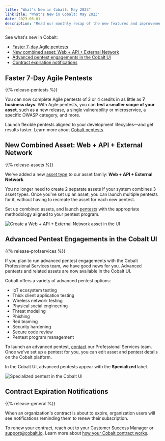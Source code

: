 ```yaml
---
title: "What's New in Cobalt: May 2023"
linkTitle: "What's New in Cobalt: May 2023"
date: 2023-06-01
description: "Read our monthly recap of the new features and improvements we released last month."
---
```


See what's new in Cobalt:

- [Faster 7-day Agile pentests](#faster-7-day-agile-pentests)
- [New combined asset: Web + API + External Network](#new-combined-asset-web--api--external-network)
- [Advanced pentest engagements in the Cobalt UI](#advanced-pentest-engagements-in-the-cobalt-ui)
- [Contract expiration notifications](#contract-expiration-notifications)

## Faster 7-Day Agile Pentests

{{% release-pentests %}}

You can now complete Agile pentests of 3 or 4 credits in as little as **7 business days**. With Agile pentests, you can **test a smaller scope of your asset**, such as a new release, a single vulnerability or microservice, a specific OWASP category, and more.

Launch flexible pentests aligned to your development lifecycles—and get results faster. Learn more about [Cobalt pentests](/platform-deep-dive/pentests/pentest-types/).

## New Combined Asset: Web + API + External Network

{{% release-assets %}}

We've added a new [asset type](/platform-deep-dive/assets/asset-types/) to our asset family: **Web + API + External Network**.

You no longer need to create 2 separate assets if your system combines 3 asset types. Once you've set up an asset, you can launch multiple pentests for it, without having to recreate the asset for each new pentest.

Set up combined assets, and launch [pentests](/platform-deep-dive/pentests/pentest-types/) with the appropriate methodology aligned to your pentest program.

![Create a Web + API + External Network asset in the UI](/product-updates/create-web-api-external-network-asset.png "Create a Web + API + External Network asset in the UI")

## Advanced Pentest Engagements in the Cobalt UI

{{% release-profservices %}}

If you plan to run advanced pentest engagements with the Cobalt Professional Services team, we have good news for you. Advanced pentests and related assets are now available in the Cobalt UI.

Cobalt offers a variety of advanced pentest options:

- IoT ecosystem testing
- Thick client application testing
- Wireless network testing
- Physical social engineering
- Threat modeling
- Phishing
- Red teaming
- Security hardening
- Secure code review
- Pentest program management

To launch an advanced pentest, [contact](mailto:professional_services@cobalt.io) our Professional Services team. Once we've set up a pentest for you, you can edit asset and pentest details on the Cobalt platform.

In the Cobalt UI, advanced pentests appear with the **Specialized** label.

![Specialized pentest in the Cobalt UI](/profservices/specialized-pentest-label.png "Specialized pentest in the Cobalt UI")

## Contract Expiration Notifications

{{% release-general %}}

When an organization's contract is about to expire, organization users will see notifications reminding them to renew their subscription.

To renew your contract, reach out to your Customer Success Manager or support@cobalt.io. Learn more about [how your Cobalt contract works](/platform-deep-dive/organization/your-contract/).
